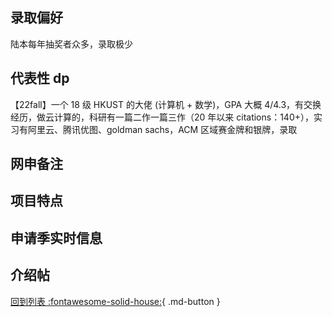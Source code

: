 ## 录取偏好

陆本每年抽奖者众多，录取极少

## 代表性 dp

【22fall】一个 18 级 HKUST 的大佬 (计算机 + 数学)，GPA 大概 4/4.3，有交换经历，做云计算的，科研有一篇二作一篇三作（20 年以来 citations：140+），实习有阿里云、腾讯优图、goldman sachs，ACM 区域赛金牌和银牌，录取

## 网申备注

## 项目特点

## 申请季实时信息

## 介绍帖

[回到列表 :fontawesome-solid-house:](选校梯度.md){ .md-button }
